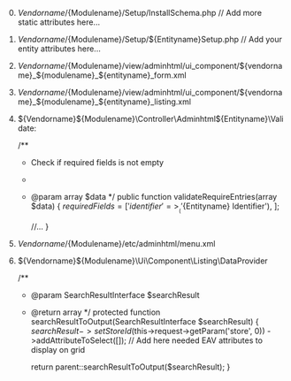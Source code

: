 
0. ${Vendorname}/${Modulename}/Setup/InstallSchema.php
    // Add more static attributes here...
 
0. ${Vendorname}/${Modulename}/Setup/${Entityname}Setup.php
    // Add your entity attributes here...
    
0. ${Vendorname}/${Modulename}/view/adminhtml/ui_component/${vendorname}_${modulename}_${entityname}_form.xml
    <!-- Add your fields here -->

0. ${Vendorname}/${Modulename}/view/adminhtml/ui_component/${vendorname}_${modulename}_${entityname}_listing.xml
    <!-- Add your columns here -->

0. ${Vendorname}\${Modulename}\Controller\Adminhtml\${Entityname}\Validate:

    /**
     * Check if required fields is not empty
     *
     * @param array $data
     */
    public function validateRequireEntries(array $data)
    {
        $requiredFields = [
            'identifier' => __('${Entityname} Identifier'),
        ];
        
        //...
    }
    
0. ${Vendorname}/${Modulename}/etc/adminhtml/menu.xml

0. ${Vendorname}\${Modulename}\Ui\Component\Listing\DataProvider

    /**
     * @param SearchResultInterface $searchResult
     * @return array
     */
    protected function searchResultToOutput(SearchResultInterface $searchResult)
    {
        $searchResult->setStoreId($this->request->getParam('store', 0))
            ->addAttributeToSelect([]); // Add here needed EAV attributes to display on grid

        return parent::searchResultToOutput($searchResult);
    }